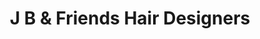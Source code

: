 ---
title: "J B & Friends Hair Designers"
url: /chesapeake-beach/j-b-und-friends-hair-designers/
shop: Friseur
---